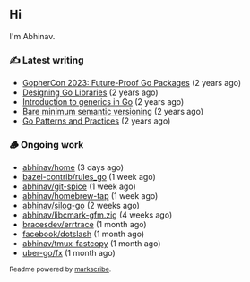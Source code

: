 ## Hi

I'm Abhinav.

### ✍️ Latest writing


- [GopherCon 2023: Future-Proof Go Packages](https://abhinavg.net/2023/09/27/future-proof-packages/) (2 years ago)
- [Designing Go Libraries](https://abhinavg.net/2022/12/06/designing-go-libraries/) (2 years ago)
- [Introduction to generics in Go](https://abhinavg.net/2022/11/23/generics-intro/) (2 years ago)
- [Bare minimum semantic versioning](https://abhinavg.net/2022/11/07/semver/) (2 years ago)
- [Go Patterns and Practices](https://abhinavg.net/2022/09/19/go-patterns-and-practices-talk/) (2 years ago)

### 🪵 Ongoing work


- [abhinav/home](https://github.com/abhinav/home) (3 days ago)
- [bazel-contrib/rules_go](https://github.com/bazel-contrib/rules_go) (1 week ago)
- [abhinav/git-spice](https://github.com/abhinav/git-spice) (1 week ago)
- [abhinav/homebrew-tap](https://github.com/abhinav/homebrew-tap) (1 week ago)
- [abhinav/silog-go](https://github.com/abhinav/silog-go) (2 weeks ago)
- [abhinav/libcmark-gfm.zig](https://github.com/abhinav/libcmark-gfm.zig) (4 weeks ago)
- [bracesdev/errtrace](https://github.com/bracesdev/errtrace) (1 month ago)
- [facebook/dotslash](https://github.com/facebook/dotslash) (1 month ago)
- [abhinav/tmux-fastcopy](https://github.com/abhinav/tmux-fastcopy) (1 month ago)
- [uber-go/fx](https://github.com/uber-go/fx) (1 month ago)

<sub>Readme powered by [markscribe](https://github.com/muesli/markscribe).</sub>

